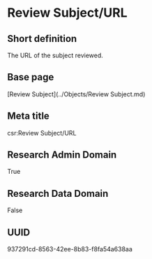 # Review Subject/URL
## Short definition
The URL of the subject reviewed.
## Base page
[Review Subject](../Objects/Review Subject.md)
## Meta title
csr:Review Subject/URL
## Research Admin Domain
True
## Research Data Domain
False
## UUID
937291cd-8563-42ee-8b83-f8fa54a638aa
